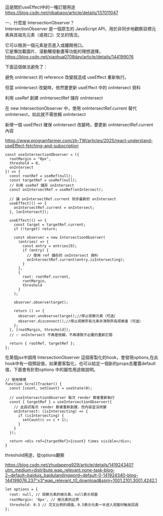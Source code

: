 這是關於useEffect中的一種訂閱用途
https://blog.csdn.net/nibabaoo/article/details/137011047

一、什麼是 IntersectionObserver？  
IntersectionObserver 是一個原生的 JavaScript API，用於非同步地觀察目標元素與其祖先元素（或視口）交叉的情況。  

它可以檢測一個元素是否進入或離開視口。  
它是懶加載圖片、滾動觸發動畫等功能的理想選擇。
https://blog.csdn.net/xiaohua0708day/article/details/144199076

下面這個做法避免了：

避免 onIntersect 的 reference 改變就造成 useEffect 重新執行。

但當 onIntersect 改變時，依然要更新 useEffect 中的 onIntersect 資料

利用 useRef 創建 onIntersectRef 儲存 onIntersect

在 new IntersectionObserver 中，使用 onIntersectRef.current 替代 onIntersect，如此就不需依賴 onIntersect

新增一個 useEffect 確保 onIntersect 改變時，要更新 onIntersectRef.current 內容

https://www.programfarmer.com/zh-TW/articles/2025/react-understand-useEffect-fetching-and-subscription

```
const useIntersectionObserver = ({ 
  rootMargin = "0px", 
  threshold = 0, 
  onIntersect 
}) => {
  const rootRef = useRef(null);
  const targetRef = useRef(null);
  // 利用 useRef 儲存 onIntersect
  const onIntersectRef = useRef(onIntersect);

  // 讓 onIntersectRef.current 同步最新的 onIntersect
  useEffect(() => {
    onIntersectRef.current = onIntersect;
  }, [onIntersect]);

  useEffect(() => {
    const target = targetRef.current;
    if (!target) return;

    const observer = new IntersectionObserver(
      (entries) => {
        const entry = entries[0];
        if (entry) {
          // 使用 ref 儲存的 onIntersect 資料
          onIntersectRef.current(entry.isIntersecting);
        }
      },
      {
        root: rootRef.current,
        rootMargin,
        threshold
      }
    );

    observer.observe(target);

    return () => {
      observer.unobserve(target);//停止观察元素（可选） 
      observer.disconnect();//停止观察所有元素并清除所有观察者（可选）
    };
  }, [rootMargin, threshold]); 
  // ✅ onIntersect 不再是依賴，不再導致不必要的重新訂閱

  return { rootRef, targetRef };
};
```

在某個jsx中調用 IntersectionObserver 這個客製化的hook，會發現options,在此hook中有一個預設值，如果要客製化，也可以給定一個新的props去覆蓋default值，下面會有針對options 中的屬性用途做說明。


```
// 使用情境
function ScrollTracker() {
  const [count, setCount] = useState(0);

  // useIntersectionObserver 每次 render 都會重新執行
  const { targetRef } = useIntersectionObserver({
    // 此函式每次 render 都會重新創建，但內容並沒改變
    onIntersect: (isIntersecting) => {
      if (isIntersecting) {
        setCount(c => c + 1);
      }
    }
  });

  return <div ref={targetRef}>{count} times visible</div>;
}

```




threshold用途，從options觀察

https://blog.csdn.net/zhudapeng929/article/details/141924340?utm_medium=distribute.wap_relevant.none-task-blog-2~default~baidujs_baidulandingword~default-0-141924340-blog-144199076.237^v3^wap_relevant_t0_download&spm=1001.2101.3001.4242.1

```
let options = {
  root: null, // 观察元素的根元素，null表示视窗
  rootMargin: '0px', // 根元素的边界
  threshold: 0.5 // 交叉比例的阈值，0.5表示元素一半进入视窗时触发回调
};
```
